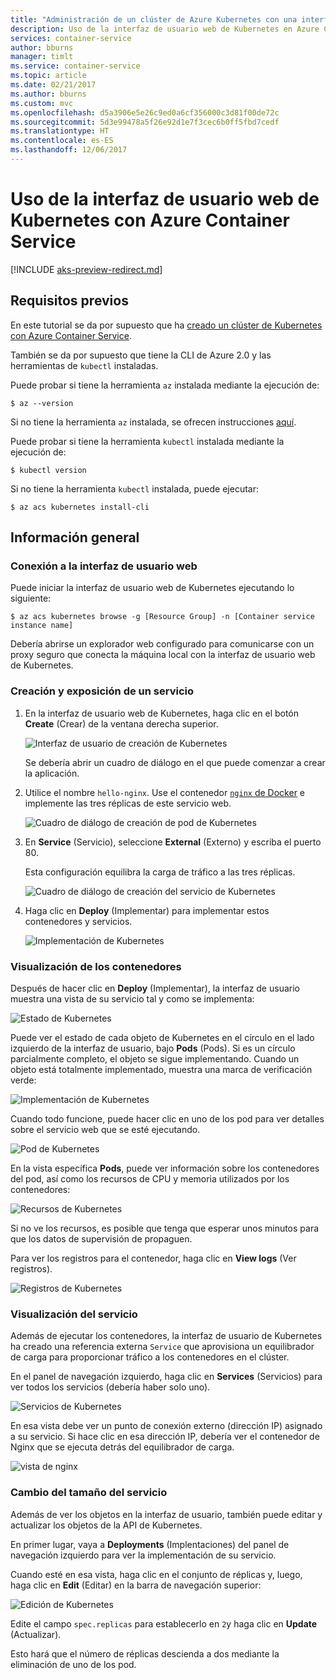 ```yaml
---
title: "Administración de un clúster de Azure Kubernetes con una interfaz de usuario web"
description: Uso de la interfaz de usuario web de Kubernetes en Azure Container Service
services: container-service
author: bburns
manager: timlt
ms.service: container-service
ms.topic: article
ms.date: 02/21/2017
ms.author: bburns
ms.custom: mvc
ms.openlocfilehash: d5a3906e5e26c9ed0a6cf356000c3d81f00de72c
ms.sourcegitcommit: 5d3e99478a5f26e92d1e7f3cec6b0ff5fbd7cedf
ms.translationtype: HT
ms.contentlocale: es-ES
ms.lasthandoff: 12/06/2017
---
```

# <a name="using-the-kubernetes-web-ui-with-azure-container-service"></a>Uso de la interfaz de usuario web de Kubernetes con Azure Container Service

[!INCLUDE [aks-preview-redirect.md](../../../includes/aks-preview-redirect.md)]

## <a name="prerequisites"></a>Requisitos previos
En este tutorial se da por supuesto que ha [creado un clúster de Kubernetes con Azure Container Service](container-service-kubernetes-walkthrough.md).


También se da por supuesto que tiene la CLI de Azure 2.0 y las herramientas de `kubectl` instaladas.

Puede probar si tiene la herramienta `az` instalada mediante la ejecución de:

```console
$ az --version
```

Si no tiene la herramienta `az` instalada, se ofrecen instrucciones [aquí](https://github.com/azure/azure-cli#installation).

Puede probar si tiene la herramienta `kubectl` instalada mediante la ejecución de:

```console
$ kubectl version
```

Si no tiene la herramienta `kubectl` instalada, puede ejecutar:

```console
$ az acs kubernetes install-cli
```

## <a name="overview"></a>Información general

### <a name="connect-to-the-web-ui"></a>Conexión a la interfaz de usuario web
Puede iniciar la interfaz de usuario web de Kubernetes ejecutando lo siguiente:

```console
$ az acs kubernetes browse -g [Resource Group] -n [Container service instance name]
```

Debería abrirse un explorador web configurado para comunicarse con un proxy seguro que conecta la máquina local con la interfaz de usuario web de Kubernetes.

### <a name="create-and-expose-a-service"></a>Creación y exposición de un servicio
1. En la interfaz de usuario web de Kubernetes, haga clic en el botón **Create** (Crear) de la ventana derecha superior.

    ![Interfaz de usuario de creación de Kubernetes](./media/container-service-kubernetes-ui/create.png)

    Se debería abrir un cuadro de diálogo en el que puede comenzar a crear la aplicación.

2. Utilice el nombre `hello-nginx`. Use el contenedor [ `nginx` de Docker](https://hub.docker.com/_/nginx/) e implemente las tres réplicas de este servicio web.

    ![Cuadro de diálogo de creación de pod de Kubernetes](./media/container-service-kubernetes-ui/nginx.png)

3. En **Service** (Servicio), seleccione **External** (Externo) y escriba el puerto 80.

    Esta configuración equilibra la carga de tráfico a las tres réplicas.

    ![Cuadro de diálogo de creación del servicio de Kubernetes](./media/container-service-kubernetes-ui/service.png)

4. Haga clic en **Deploy** (Implementar) para implementar estos contenedores y servicios.

    ![Implementación de Kubernetes](./media/container-service-kubernetes-ui/deploy.png)

### <a name="view-your-containers"></a>Visualización de los contenedores
Después de hacer clic en **Deploy** (Implementar), la interfaz de usuario muestra una vista de su servicio tal y como se implementa:

![Estado de Kubernetes](./media/container-service-kubernetes-ui/status.png)

Puede ver el estado de cada objeto de Kubernetes en el círculo en el lado izquierdo de la interfaz de usuario, bajo **Pods** (Pods). Si es un círculo parcialmente completo, el objeto se sigue implementando. Cuando un objeto está totalmente implementado, muestra una marca de verificación verde:

![Implementación de Kubernetes](./media/container-service-kubernetes-ui/deployed.png)

Cuando todo funcione, puede hacer clic en uno de los pod para ver detalles sobre el servicio web que se esté ejecutando.

![Pod de Kubernetes](./media/container-service-kubernetes-ui/pods.png)

En la vista específica **Pods**, puede ver información sobre los contenedores del pod, así como los recursos de CPU y memoria utilizados por los contenedores:

![Recursos de Kubernetes](./media/container-service-kubernetes-ui/resources.png)

Si no ve los recursos, es posible que tenga que esperar unos minutos para que los datos de supervisión de propaguen.

Para ver los registros para el contenedor, haga clic en **View logs** (Ver registros).

![Registros de Kubernetes](./media/container-service-kubernetes-ui/logs.png)

### <a name="viewing-your-service"></a>Visualización del servicio
Además de ejecutar los contenedores, la interfaz de usuario de Kubernetes ha creado una referencia externa `Service` que aprovisiona un equilibrador de carga para proporcionar tráfico a los contenedores en el clúster.

En el panel de navegación izquierdo, haga clic en **Services** (Servicios) para ver todos los servicios (debería haber solo uno).

![Servicios de Kubernetes](./media/container-service-kubernetes-ui/service-deployed.png)

En esa vista debe ver un punto de conexión externo (dirección IP) asignado a su servicio.
Si hace clic en esa dirección IP, debería ver el contenedor de Nginx que se ejecuta detrás del equilibrador de carga.

![vista de nginx](./media/container-service-kubernetes-ui/nginx-page.png)

### <a name="resizing-your-service"></a>Cambio del tamaño del servicio
Además de ver los objetos en la interfaz de usuario, también puede editar y actualizar los objetos de la API de Kubernetes.

En primer lugar, vaya a **Deployments** (Implentaciones) del panel de navegación izquierdo para ver la implementación de su servicio.

Cuando esté en esa vista, haga clic en el conjunto de réplicas y, luego, haga clic en **Edit** (Editar) en la barra de navegación superior:

![Edición de Kubernetes](./media/container-service-kubernetes-ui/edit.png)

Edite el campo `spec.replicas` para establecerlo en `2`y haga clic en **Update** (Actualizar).

Esto hará que el número de réplicas descienda a dos mediante la eliminación de uno de los pod.

 

